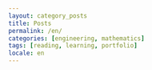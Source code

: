 ```yaml
---
layout: category_posts
title: Posts
permalink: /en/
categories: [engineering, mathematics]
tags: [reading, learning, portfolio]
locale: en
---
```

